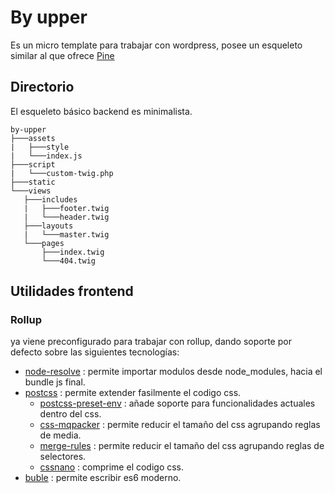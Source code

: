 # By upper

Es un micro template para trabajar con wordpress, posee un esqueleto similar al que ofrece [Pine](https://github.com/azeemhassni/pine)


## Directorio

El esqueleto básico backend es minimalista.

```
by-upper
├───assets
|   ├───style
|   └───index.js
├───script
|   └───custom-twig.php
├───static
└───views
   ├───includes
   |   ├───footer.twig
   |   └───header.twig
   ├───layouts
   |   └───master.twig
   └───pages
       ├───index.twig
       └───404.twig
```

## Utilidades frontend

### Rollup

ya viene preconfigurado para trabajar con rollup, dando soporte por defecto sobre las siguientes tecnologías:

- [node-resolve](https://github.com/rollup/rollup-plugin-node-resolve) : permite importar modulos desde node_modules, hacia el bundle js final.
- [postcss](https://postcss.org/) : permite extender fasilmente el codigo css.
   - [postcss-preset-env](https://preset-env.cssdb.org/) : añade soporte para funcionalidades actuales dentro del css.
   - [css-mqpacker](https://github.com/hail2u/node-css-mqpacker) : permite reducir el tamaño del css agrupando reglas de media.
   - [merge-rules](https://github.com/ben-eb/postcss-merge-rules) : permite reducir el tamaño del css agrupando reglas de selectores.
   - [cssnano](http://cssnano.co/) : comprime el codigo css.
- [buble](https://buble.surge.sh/guide/) : permite escribir es6 moderno.


